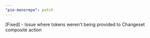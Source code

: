 ```yaml
---
"pie-monorepo": patch
---
```


[Fixed] - Issue where tokens weren't being provided to Changeset composite action

